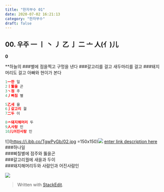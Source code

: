 ```yaml
---
title: "한자부수 01"
date: 2020-07-02 16:21:13
category: "한자부수"
draft: false
---
```

## 00. 우주    一 丨 丶 丿 乙 亅 二 亠 人(亻)儿
**0**

**하늘의
###별에 점을찍고 구멍을 낸다
###갈고리를 걸고 새두마리를 걸고
###돼지머리도 걸고 아빠와 현이가 본다
```js
1一한 일
2丨뚫을 곤
3丶점 주
4丿삐침 별

5乙새 을
6亅갈고리 궐
7二두 이

8亠돼지해머리 두
9人사람 인
10儿어진사람 인
```
 ![](https://i.ibb.co/TgwPyGb/02.jpg =150x150)![](https://i.ibb.co/Jpyk80P/01.jpg)
 [enter link description here](https://www.instagram.com/p/CCOSSnTFXoU/?utm_source=ig_web_button_share_sheet)
###하나일  
###삐칠별에 점주와 뚫을곤  
###갈고리궐에  새을과 두이  
###돼지해머리두와 사람인과 어진사람인

![](https://i.ibb.co/9hKwqM1/2020-06-23-10-09-49.png)


> Written with [StackEdit](https://stackedit.io/).
<!--stackedit_data:
eyJoaXN0b3J5IjpbLTEzMzg1NTg0MTUsLTE0MzY1NDIwNDIsLT
EwODYzMzkyNDAsLTQxOTc2OTA2NiwxNDkzMzk4MzAzLC0xOTIy
NDE0MTcxXX0=
-->